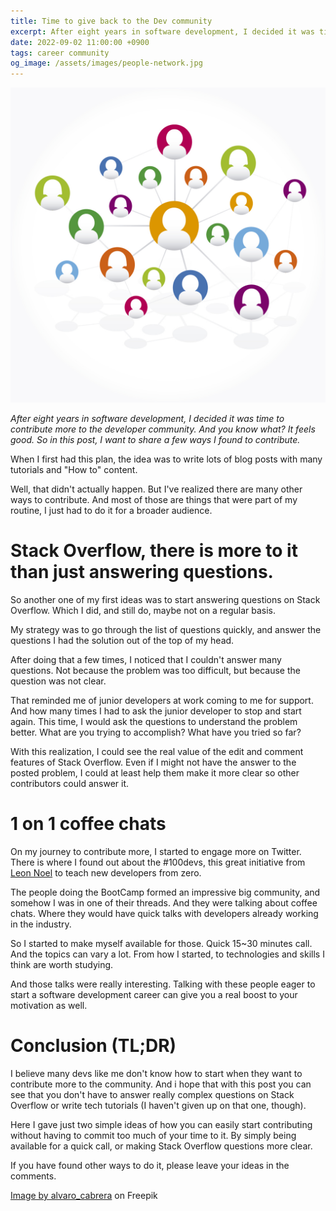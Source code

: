 ```yaml
---
title: Time to give back to the Dev community
excerpt: After eight years in software development, I decided it was time to contribute more to the developer community. And you know what? It feels good. So in this post, I want to share a few ways I found to contribute.
date: 2022-09-02 11:00:00 +0900
tags: career community
og_image: /assets/images/people-network.jpg
---
```


![circles representing people, connected by lines, forming a network](/assets/images/people-network.jpg)

_After eight years in software development, I decided it was time to contribute more to the developer community. And you know what? It feels good. So in this post, I want to share a few ways I found to contribute._

When I first had this plan, the idea was to write lots of blog posts with many tutorials and "How to" content.

Well, that didn't actually happen. But I've realized there are many other ways to contribute. And most of those are things that were part of my routine, I just had to do it for a broader audience.

# Stack Overflow, there is more to it than just answering questions.

So another one of my first ideas was to start answering questions on Stack Overflow. Which I did, and still do, maybe not on a regular basis.

My strategy was to go through the list of questions quickly, and answer the questions I had the solution out of the top of my head.

After doing that a few times, I noticed that I couldn't answer many questions. Not because the problem was too difficult, but because the question was not clear.

That reminded me of junior developers at work coming to me for support. And how many times I had to ask the junior developer to stop and start again. This time, I would ask the questions to understand the problem better. What are you trying to accomplish?  What have you tried so far?

With this realization, I could see the real value of the edit and comment features of Stack Overflow. Even if I might not have the answer to the posted problem, I could at least help them make it more clear so other contributors could answer it.

# 1 on 1 coffee chats

On my journey to contribute more, I started to engage more on Twitter. There is where I found out about the #100devs, this great initiative from [Leon Noel](https://leonnoel.com/100devs/) to teach new developers from zero.

The people doing the BootCamp formed an impressive big community, and somehow I was in one of their threads. And they were talking about coffee chats. Where they would have quick talks with developers already working in the industry.

So I started to make myself available for those. Quick 15~30 minutes call. And the topics can vary a lot. From how I started, to technologies and skills I think are worth studying.

And those talks were really interesting. Talking with these people eager to start a software development career can give you a real boost to your motivation as well.

# Conclusion (TL;DR)

I believe many devs like me don't know how to start when they want to contribute more to the community. And i hope that with this post you can see that you don't have to answer really complex questions on Stack Overflow or write tech tutorials (I haven't given up on that one, though).

Here I gave just two simple ideas of how you can easily start contributing without having to commit too much of your time to it. By simply being available for a quick call, or making Stack Overflow questions more clear.

If you have found other ways to do it, please leave your ideas in the comments.

[Image by alvaro_cabrera](https://www.freepik.com/free-vector/social-network-connections_843360.htm) on Freepik
